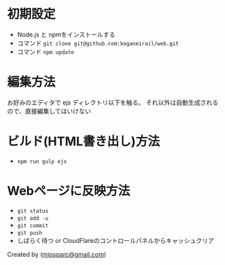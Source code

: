 # 初期設定
- Node.js と npmをインストールする
- コマンド `git clone git@github.com:koganeirail/web.git`
- コマンド `npm update`

# 編集方法
お好みのエディタで ejs ディレクトリ以下を触る。
それ以外は自動生成されるので、直接編集してはいけない

# ビルド(HTML書き出し)方法
- `npm run gulp ejs`


# Webページに反映方法
- `git status`
- `git add -u`
- `git commit`
- `git push`
- しばらく待つ or CloudFlareのコントロールパネルからキャッシュクリア


Created by (mipsparc@gmail.com)
